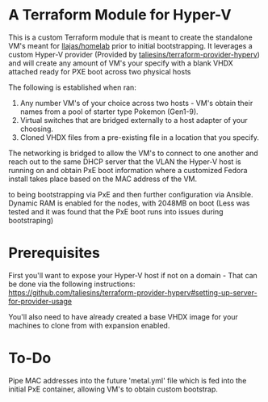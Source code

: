 # A Terraform Module for Hyper-V
This is a custom Terraform module that is meant to create the standalone VM's meant for [llajas/homelab](https://github.com/llajas/homelab) prior to initial bootstrapping. It leverages a custom Hyper-V provider (Provided by [taliesins/terraform-provider-hyperv](https://github.com/taliesins/terraform-provider-hyperv)) and will create any amount of VM's your specify with a blank VHDX attached ready for PXE boot across two physical hosts

The following is established when ran:
1. Any number VM's of your choice across two hosts - VM's obtain their names from a pool of starter type Pokemon (Gen1-9).
2. Virtual switches that are bridged externally to a host adapter of your choosing.
3. Cloned VHDX files from a pre-existing file in a location that you specify.

The networking is bridged to allow the VM's to connect to one another and reach out to the same DHCP server that the VLAN the Hyper-V host is running on and obtain PxE boot information where a customized Fedora install takes place based on the MAC address of the VM.
 
 to being bootstrapping via PxE and then further configuration via Ansible. Dynamic RAM is enabled for the nodes, with 2048MB on boot (Less was tested and it was found that the PxE boot runs into issues during bootstraping)

# Prerequisites

First you'll want to expose your Hyper-V host if not on a domain - That can be done via the following instructions: https://github.com/taliesins/terraform-provider-hyperv#setting-up-server-for-provider-usage

You'll also need to have already created a base VHDX image for your machines to clone from with expansion enabled.

# To-Do

Pipe MAC addresses into the future 'metal.yml' file which is fed into the initial PxE container, allowing VM's to obtain custom bootstrap.